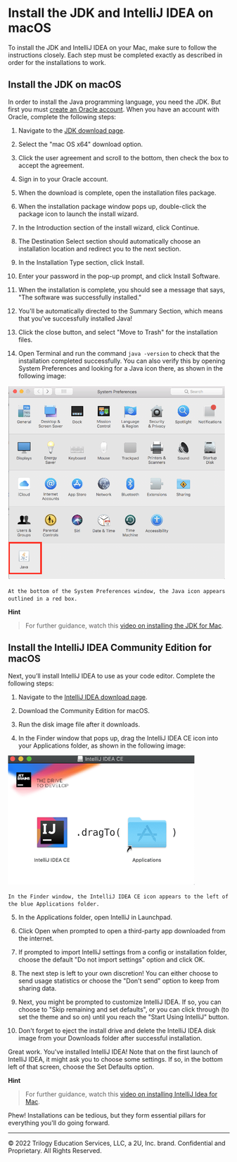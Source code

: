 # Install the JDK and IntelliJ IDEA on macOS

To install the JDK and IntelliJ IDEA on your Mac, make sure to follow the instructions closely. Each step must be completed exactly as described in order for the installations to work.

## Install the JDK on macOS

In order to install the Java programming language, you need the JDK. But first you must [create an Oracle account](https://docs.oracle.com/en/cloud/get-started/subscriptions-cloud/csgsg/get-oracle-com-account.html). When you have an account with Oracle, complete the following steps:

1. Navigate to the [JDK download page](https://www.oracle.com/technetwork/java/javase/downloads/jdk8-downloads-2133151.html).

2. Select the "mac OS x64" download option.

3. Click the user agreement and scroll to the bottom, then check the box to accept the agreement.

4. Sign in to your Oracle account.

5. When the download is complete, open the installation files package.

6. When the installation package window pops up, double-click the package icon to launch the install wizard.

7. In the Introduction section of the install wizard, click Continue.

8. The Destination Select section should automatically choose an installation location and redirect you to the next section.

9. In the Installation Type section, click Install.

10. Enter your password in the pop-up prompt, and click Install Software.

11. When the installation is complete, you should see a message that says, "The software was successfully installed."

12. You'll be automatically directed to the Summary Section, which means that you've successfully installed Java!

13. Click the close button, and select "Move to Trash" for the installation files.

14. Open Terminal and run the command `java -version` to check that the installation completed successfully. You can also verify this by opening System Preferences and looking for a Java icon there, as shown in the following image:

![](../Images/100-system-pref.png)

`At the bottom of the System Preferences window, the Java icon appears outlined in a red box.`

**Hint**

> For further guidance, watch this [video on installing the JDK for Mac](https://youtu.be/9Bw8vpjYRiA).

## Install the IntelliJ IDEA Community Edition for macOS

Next, you’ll install IntelliJ IDEA to use as your code editor. Complete the following steps:

1. Navigate to the [IntelliJ IDEA download page](https://www.jetbrains.com/idea/download/#section=mac).

2. Download the Community Edition for macOS.

3. Run the disk image file after it downloads.

4. In the Finder window that pops up, drag the IntelliJ IDEA CE icon into your Applications folder, as shown in the following image:

![](../Images/200-drag-app.png)

`In the Finder window, the IntelliJ IDEA CE icon appears to the left of the blue Applications folder.`

5. In the Applications folder, open IntelliJ in Launchpad.

6. Click Open when prompted to open a third-party app downloaded from the internet.

7. If prompted to import IntelliJ settings from a config or installation folder, choose the default "Do not import settings" option and click OK.

8. The next step is left to your own discretion! You can either choose to send usage statistics or choose the "Don't send" option to keep from sharing data.

9. Next, you might be prompted to customize IntelliJ IDEA. If so, you can choose to "Skip remaining and set defaults", or you can click through (to set the theme and so on) until you reach the "Start Using IntelliJ" button.

10. Don't forget to eject the install drive and delete the IntelliJ IDEA disk image from your Downloads folder after successful installation.

Great work. You've installed IntelliJ IDEA! Note that on the first launch of IntelliJ IDEA, it might ask you to choose some settings. If so, in the bottom left of that screen, choose the Set Defaults option.

**Hint**

> For further guidance, watch this [video on installing IntelliJ Idea for Mac](https://youtu.be/TYQan9aRAbs).

Phew! Installations can be tedious, but they form essential pillars for everything you'll do going forward.

---
© 2022 Trilogy Education Services, LLC, a 2U, Inc. brand. Confidential and Proprietary. All Rights Reserved.